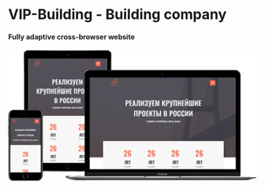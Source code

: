 # VIP-Building - Building company
#### Fully adaptive cross-browser website

[![VIP-Building](img/Portfolio-1.png)](https://ovsyankinvi.github.io/007_02_VIP-Building/)


